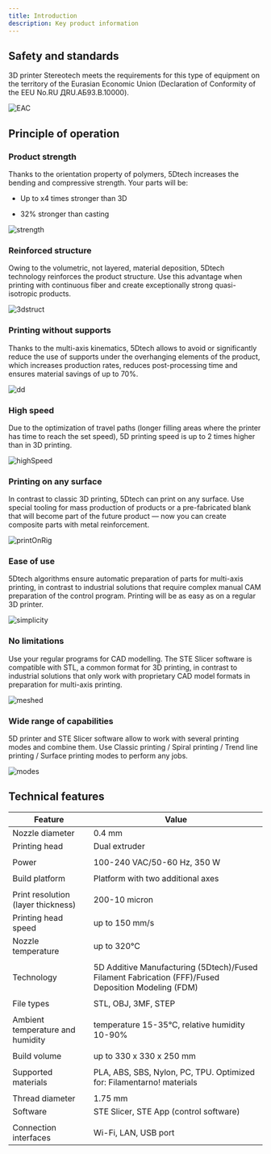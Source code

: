 ```yaml
---
title: Introduction
description: Key product information
---
```


## Safety and standards

3D printer Stereotech meets the requirements for this type of equipment on the territory of the Eurasian Economic Union (Declaration of Conformity of the EEU No.RU ДRU.АБ93.В.10000).

![EAC](/docs/ste320/introduction/eac.jpg)

## Principle of operation

### Product strength

Thanks to the orientation property of polymers, 5Dtech increases the bending and compressive strength. Your parts will be:
* Up to х4 times stronger than 3D

* 32% stronger than casting

![strength](/docs/ste520/introduction/strengthDiagram.jpg)

### Reinforced structure

Owing to the volumetric, not layered, material deposition, 5Dtech technology reinforces the product structure. Use this advantage when printing with continuous fiber and create exceptionally strong quasi-isotropic products.

![3dstruct](/docs/ste520/introduction/3dStructure.jpg)

### Printing without supports

Thanks to the multi-axis kinematics, 5Dtech allows to avoid or significantly reduce the use of supports under the overhanging elements of the product, which increases production rates, reduces post-processing time and ensures material savings of up to 70%.

![dd](/docs/ste520/introduction/dd.jpg)

### High speed

Due to the optimization of travel paths (longer filling areas where the printer has time to reach the set speed), 5D printing speed is up to 2 times higher than in 3D printing.

![highSpeed](/docs/ste520/introduction/speed.jpg)

### Printing on any surface

In contrast to classic 3D printing, 5Dtech can print on any surface. Use special tooling for mass production of products or a pre-fabricated blank that will become part of the future product — now you can create composite parts with metal reinforcement.

![printOnRig](/docs/ste520/introduction/printingOnRig.jpg)

### Ease of use

5Dtech algorithms ensure automatic preparation of parts for multi-axis printing, in contrast to industrial solutions that require complex manual CAM preparation of the control program. Printing will be as easy as on a regular 3D printer.

![simplicity](/docs/ste520/introduction/simplicity.JPG)

### No limitations

Use your regular programs for CAD modelling. The STE Slicer software is compatible with STL, a common format for 3D printing, in contrast to industrial solutions that only work with proprietary CAD model formats in preparation for multi-axis printing.

![meshed](/docs/ste520/introduction/CADmeshModel.jpg)

### Wide range of capabilities

5D printer and STE Slicer software allow to work with several printing modes and combine them. Use Classic printing / Spiral printing / Trend line printing / Surface printing modes to perform any jobs.

![modes](/docs/ste520/introduction/printingModes5Dtech.jpg)

## Technical features

| Feature                          | Value                                                                                   |
| --------------------------------------- | ------------------------------------------------------------------------------------------ |
| Nozzle diameter                           | 0.4 mm                                                                                     |
| Printing head                      | Dual extruder
             |
| Power                                 | 100-240 VAC/50-60 Hz, 350 W
             |
| Build platform                    | Platform with two additional axes
             |
| Print resolution (layer thickness)        | 200-10 micron                                                                              |
| Printing head speed | up to 150 mm/s                                                                                |
| Nozzle temperature                       | up to 320°C
             |
| Technology                              | 5D Additive Manufacturing (5Dtech)/Fused Filament Fabrication (FFF)/Fused Deposition Modeling (FDM)
             |
| File types                             | STL, OBJ, 3MF, STEP
             |
| Ambient temperature and humidity                | temperature 15-35°C, relative humidity 10-90%
             |
| Build volume                          | up to 330 x 330 x 250 mm
             |  
| Supported materials                | PLA, ABS, SBS, Nylon, PC, TPU. Optimized for: Filamentarno! materials 
             |
| Thread diameter                            | 1.75 mm                                                                                    |
| Software                 | STE Slicer, STE App (control software)
             |
| Connection interfaces                  | Wi-Fi, LAN, USB port